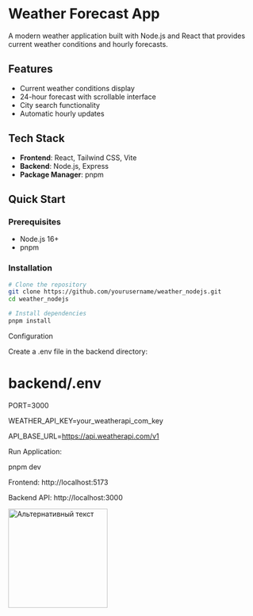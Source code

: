 # Weather Forecast App

A modern weather application built with Node.js and React that provides current weather conditions and hourly forecasts.

## Features

- Current weather conditions display
- 24-hour forecast with scrollable interface
- City search functionality
- Automatic hourly updates

## Tech Stack

- **Frontend**: React, Tailwind CSS, Vite
- **Backend**: Node.js, Express
- **Package Manager**: pnpm

## Quick Start

### Prerequisites

- Node.js 16+
- pnpm

### Installation

```bash
# Clone the repository
git clone https://github.com/yourusername/weather_nodejs.git
cd weather_nodejs

# Install dependencies
pnpm install
```

Configuration

Create a .env file in the backend directory:

# backend/.env

PORT=3000

WEATHER_API_KEY=your_weatherapi_com_key

API_BASE_URL=https://api.weatherapi.com/v1

Run Application:

pnpm dev

Frontend: http://localhost:5173

Backend API: http://localhost:3000

<img src="путь/к/картинке.png" alt="Альтернативный текст" width="200">
